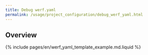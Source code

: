 ```yaml
---
title: Debug werf.yaml
permalink: /usage/project_configuration/debug_werf_yaml.html
---
```


## Overview

{% include pages/en/werf_yaml_template_example.md.liquid %}
